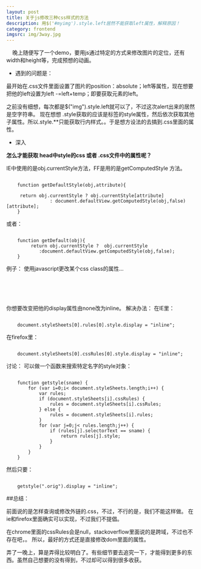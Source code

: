 ```yaml
---
layout: post
title: 关于js修改三种css样式的方法
description: 用$('#myimg').style.left居然不能获取left属性，解释原因！
category: frontend
imgsrc: img/3way.jpg
---
```


&nbsp;&nbsp;&nbsp;&nbsp;晚上随便写了一个demo，要用js通过特定的方式来修改图片的定位，还有width和height等，完成预想的动画。

+ 	遇到的问题是：

最开始在.css文件里面设置了图片的position：absolute；left等属性，现在想要把他的left设置为left -=left+temp；即要获取元素的left。

之前没有细想，每次都是$("img").style.left就可以了，不过这次alert出来的居然是空字符串。
现在想想 .style获取的应该是标签的style属性，然后依次获取其他子属性。所以.style.**只能获取行内样式。。于是想方设法的去搞到.css里面的属性。

+	深入

**怎么才能获取 head中style的css 或者 .css文件中的属性呢？**
	
IE中使用的是obj.currentStyle方法，FF是用的是getComputedStyle 方法。

<pre><code>
	function getDefaultStyle(obj,attribute){ 
                               
     return obj.currentStyle ? obj.currentStyle[attribute]
                : document.defaultView.getComputedStyle(obj,false)[attribute];   
	}
</code></pre>


或者：


<pre><code>
	function getDefault(obj){ 
 		 return obj.currentStyle ?  obj.currentStyle
        	:document.defaultView.getComputedStyle(obj,false);   
	}
</code></pre>
	

例子：
使用javascript更改某个css class的属性... 


<pre><code>
	<style type="text/css"> 
	    .orig { 
	        display: none; 
	    } 
	</style>
</code></pre>
	

你想要改变把他的display属性由none改为inline。 
解决办法： 在IE里： 
	
<pre><code>
	document.styleSheets[0].rules[0].style.display = "inline";
</code></pre>
	

在firefox里：
	
<pre><code>
	document.styleSheets[0].cssRules[0].style.display = "inline";
</code></pre>
	

讨论： 可以做一个函数来搜索特定名字的style对象： 
	

<pre><code>
	function getstyle(sname) { 
	    for (var i=0;i< document.styleSheets.length;i++) { 
	        var rules; 
	        if (document.styleSheets[i].cssRules) { 
	            rules = document.styleSheets[i].cssRules; 
	        } else { 
	            rules = document.styleSheets[i].rules; 
	        } 
	        for (var j=0;j< rules.length;j++) { 
	            if (rules[j].selectorText == sname) { 
	                return rules[j].style; 
	            } 
	        } 
	    } 
	}
</code></pre>
	
然后只要： 

<pre><code>
	getstyle(".orig").display = "inline";
</code></pre>
	

##总结：

前面说的是怎样查询或修改外链的.css，不过，不行的是，我们不能这样做。
在ie和firefox里面确实可以实现，不过我们不提倡。

在chrome里面的cssRules会是null，stackoverflow里面说的是跨域，不过也不存在吧，。
所以，最好的方式还是直接修改dom里面的属性。
 
弄了一晚上，算是弄得比较明白了。有些细节要去追究一下，才能得到更多的东西。虽然自己想要的没有得到，不过却可以得到很多收获。
